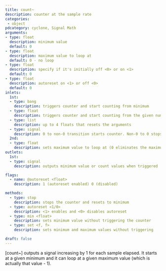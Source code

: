 ```yaml
---
title: count~
description: counter at the sample rate
categories:
 - object
pdcategory: cyclone, Signal Math
arguments:
- type: float
  description: minimum value
  default: 0
- type: float
  description: maximum value to loop at
  default: 0 - no loop
- type: float
  description: specify if it's initially off <0> or on <1>
  default: 0
- type: float
  description: autoreset on <1> or off <0>
  default: 0
inlets:
  1st:
  - type: bang
    description: triggers counter and start counting from minimum
  - type: float
    description: triggers counter and start counting from the given number
  - type: list
    description: up to 4 floats that resets the arguments
  - type: signal
    description: 0 to non-0 transition starts counter. Non-0 to 0 stops it
  2nd:
  - type: float
    description: sets maximum value to loop at (0 eliminates the maximum)
outlets:
  1st:
  - type: signal
    description: outputs minimum value or count values when triggered

flags:
  - name: @autoreset <float>
    description: 1 (autoreset enabled) 0 (disabled)

methods:
  - type: stop
    description: stops the counter and resets to minimum
  - type: autoreset <1/0>
    description: <1> enables and <0> disables autoreset
  - type: min <float>
    description: sets minimum value without triggering the counter
  - type: set <f, f>
    description: sets minimum and maximum values without triggering

draft: false
---
```


[count~] outputs a signal increasing by 1 for each sample elapsed. It starts at a given minimum and it can loop at a given maximum value (which is actually that value - 1).

